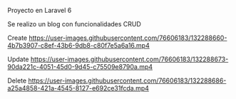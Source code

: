 Proyecto en Laravel 6

Se realizo un blog con funcionalidades CRUD



Create
https://user-images.githubusercontent.com/76606183/132288660-4b7b3907-c8ef-43b6-9db8-c80f7e5a6a16.mp4

Update
https://user-images.githubusercontent.com/76606183/132288673-90da221c-4051-45d0-9d45-c75509e8790a.mp4


Delete
https://user-images.githubusercontent.com/76606183/132288686-a25a4858-421a-4545-8127-e692ce31fcda.mp4









